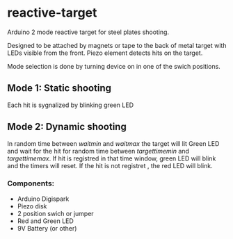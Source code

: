 # reactive-target
Arduino 2 mode reactive target for steel plates shooting.

Designed to be attached by magnets or tape to the back of metal target with LEDs visible from the front.
Piezo element detects hits on the target.

Mode selection is done by turning device on in one of the swich positions.

## Mode 1: Static shooting
Each hit is sygnalized by blinking green LED

## Mode 2: Dynamic shooting
In random time between _waitmin_ and _waitmax_ the target will lit Green LED and wait for the hit for random time between _targettimemin_ and _targettimemax_.
If hit is registred in that time window, green LED will blink and the timers will reset. If the hit is not registret , the red LED will blink.

### Components:
- Arduino Digispark
- Piezo disk
- 2 position swich or jumper
- Red and Green LED
- 9V Battery (or other)

